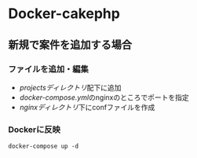 # Docker-cakephp

## 新規で案件を追加する場合
### ファイルを追加・編集
+ *projectsディレクトリ*配下に追加
+ *docker-compose.yml*のnginxのところでポートを指定
+ *nginxディレクトリ*下にconfファイルを作成

### Dockerに反映

```
docker-compose up -d
```
